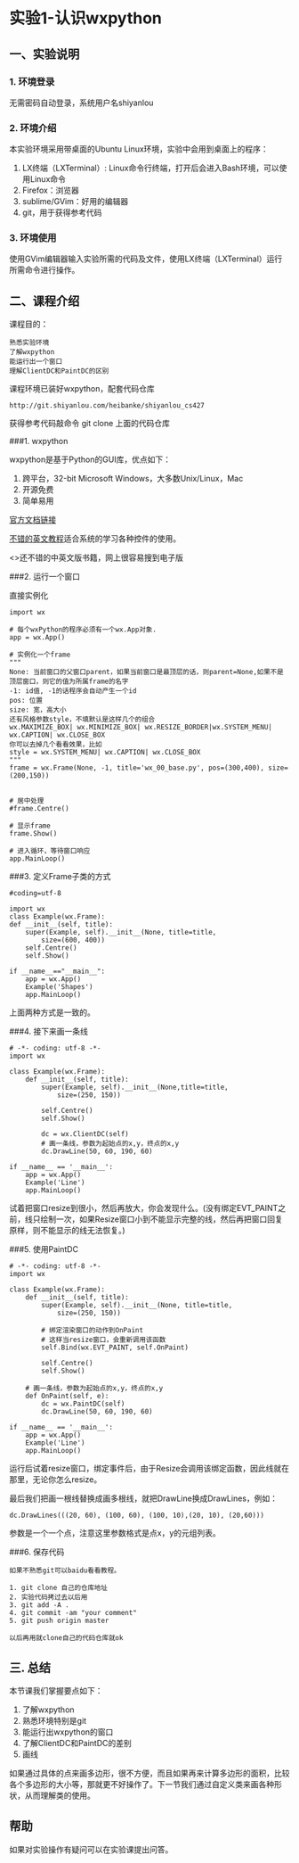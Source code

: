 # 实验1-认识wxpython

## 一、实验说明


### 1. 环境登录

无需密码自动登录，系统用户名shiyanlou

### 2. 环境介绍

本实验环境采用带桌面的Ubuntu Linux环境，实验中会用到桌面上的程序：

1. LX终端（LXTerminal）: Linux命令行终端，打开后会进入Bash环境，可以使用Linux命令
2. Firefox：浏览器
3. sublime/GVim：好用的编辑器
4. git，用于获得参考代码

### 3. 环境使用

使用GVim编辑器输入实验所需的代码及文件，使用LX终端（LXTerminal）运行所需命令进行操作。


## 二、课程介绍

课程目的：

    熟悉实验环境
    了解wxpython
    能运行出一个窗口
    理解ClientDC和PaintDC的区别

课程环境已装好wxpython，配套代码仓库
    
    http://git.shiyanlou.com/heibanke/shiyanlou_cs427
    
获得参考代码敲命令
    git clone 上面的代码仓库

###1. wxpython

wxpython是基于Python的GUI库，优点如下：

1. 跨平台，32-bit Microsoft Windows，大多数Unix/Linux，Mac
2. 开源免费
3. 简单易用

[官方文档链接](http://www.wxpython.org/)

[不错的英文教程](http://www.zetcode.com/wxpython)适合系统的学习各种控件的使用。

<<wxpython in action>>还不错的中英文版书籍，网上很容易搜到电子版

###2. 运行一个窗口

直接实例化

```
import wx

# 每个wxPython的程序必须有一个wx.App对象.
app = wx.App()

# 实例化一个frame
"""
None: 当前窗口的父窗口parent，如果当前窗口是最顶层的话，则parent=None,如果不是顶层窗口，则它的值为所属frame的名字
-1: id值, -1的话程序会自动产生一个id
pos: 位置
size: 宽，高大小
还有风格参数style，不填默认是这样几个的组合
wx.MAXIMIZE_BOX| wx.MINIMIZE_BOX| wx.RESIZE_BORDER|wx.SYSTEM_MENU| wx.CAPTION| wx.CLOSE_BOX
你可以去掉几个看看效果，比如
style = wx.SYSTEM_MENU| wx.CAPTION| wx.CLOSE_BOX
"""
frame = wx.Frame(None, -1, title='wx_00_base.py', pos=(300,400), size=(200,150))


# 居中处理
#frame.Centre()

# 显示frame
frame.Show()

# 进入循环，等待窗口响应
app.MainLoop()
```

###3. 定义Frame子类的方式

```
#coding=utf-8

import wx
class Example(wx.Frame):
def __init__(self, title):
    super(Example, self).__init__(None, title=title, 
        size=(600, 400))
    self.Centre()
    self.Show()
    
if __name__=="__main__":
    app = wx.App()
    Example('Shapes')
    app.MainLoop()
```

上面两种方式是一致的。

###4. 接下来画一条线

```
# -*- coding: utf-8 -*-
import wx

class Example(wx.Frame):
    def __init__(self, title):
        super(Example, self).__init__(None,title=title, 
            size=(250, 150))

        self.Centre()
        self.Show()

        dc = wx.ClientDC(self)
        # 画一条线，参数为起始点的x,y，终点的x,y
        dc.DrawLine(50, 60, 190, 60)

if __name__ == '__main__':
    app = wx.App()
    Example('Line')
    app.MainLoop()
```

试着把窗口resize到很小，然后再放大，你会发现什么。(没有绑定EVT_PAINT之前，线只绘制一次，如果Resize窗口小到不能显示完整的线，然后再把窗口回复原样，则不能显示的线无法恢复。)


###5. 使用PaintDC

```
# -*- coding: utf-8 -*-
import wx

class Example(wx.Frame):
    def __init__(self, title):
        super(Example, self).__init__(None, title=title, 
            size=(250, 150))

        # 绑定渲染窗口的动作到OnPaint
        # 这样当resize窗口，会重新调用该函数
        self.Bind(wx.EVT_PAINT, self.OnPaint)

        self.Centre()
        self.Show()

    # 画一条线，参数为起始点的x,y，终点的x,y
    def OnPaint(self, e):
        dc = wx.PaintDC(self)
        dc.DrawLine(50, 60, 190, 60)

if __name__ == '__main__':
    app = wx.App()
    Example('Line')
    app.MainLoop()
```

运行后试着resize窗口，绑定事件后，由于Resize会调用该绑定函数，因此线就在那里，无论你怎么resize。


最后我们把画一根线替换成画多根线，就把DrawLine换成DrawLines，例如：

    dc.DrawLines(((20, 60), (100, 60), (100, 10),(20, 10), (20,60)))

参数是一个一个点，注意这里参数格式是点x，y的元组列表。

###6. 保存代码

    如果不熟悉git可以baidu看看教程。
    
    1. git clone 自己的仓库地址
    2. 实验代码拷过去以后用
    3. git add -A .
    4. git commit -am "your comment"
    5. git push origin master
    
    以后再用就clone自己的代码仓库就ok
    
## 三. 总结

本节课我们掌握要点如下：

1. 了解wxpython
2. 熟悉环境特别是git
3. 能运行出wxpython的窗口
4. 了解ClientDC和PaintDC的差别
5. 画线

如果通过具体的点来画多边形，很不方便，而且如果再来计算多边形的面积，比较各个多边形的大小等，那就更不好操作了。下一节我们通过自定义类来画各种形状，从而理解类的使用。

## 帮助

如果对实验操作有疑问可以在实验课提出问答。 